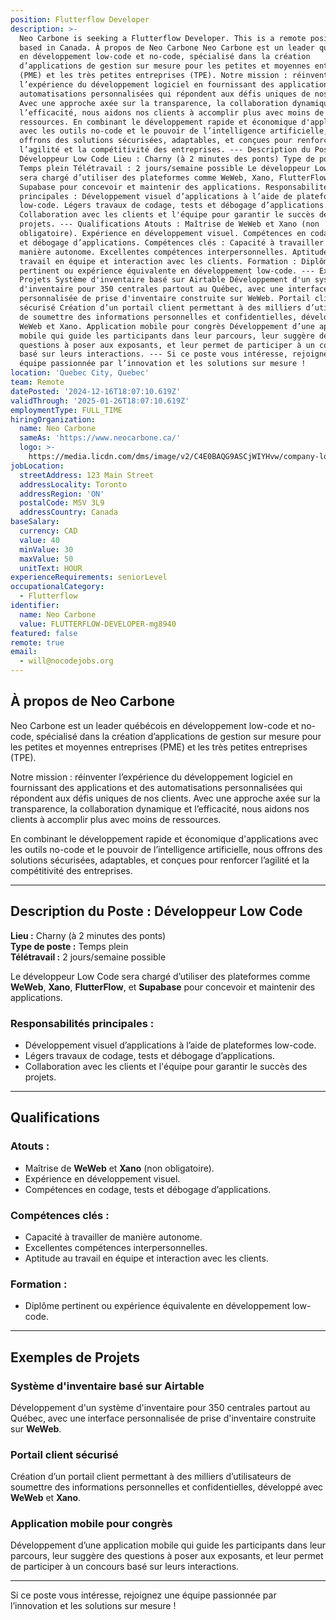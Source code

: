 ```yaml
---
position: Flutterflow Developer
description: >-
  Neo Carbone is seeking a Flutterflow Developer. This is a remote position
  based in Canada. À propos de Neo Carbone Neo Carbone est un leader québécois
  en développement low-code et no-code, spécialisé dans la création
  d’applications de gestion sur mesure pour les petites et moyennes entreprises
  (PME) et les très petites entreprises (TPE). Notre mission : réinventer
  l’expérience du développement logiciel en fournissant des applications et des
  automatisations personnalisées qui répondent aux défis uniques de nos clients.
  Avec une approche axée sur la transparence, la collaboration dynamique et
  l’efficacité, nous aidons nos clients à accomplir plus avec moins de
  ressources. En combinant le développement rapide et économique d'applications
  avec les outils no-code et le pouvoir de l’intelligence artificielle, nous
  offrons des solutions sécurisées, adaptables, et conçues pour renforcer
  l’agilité et la compétitivité des entreprises. --- Description du Poste :
  Développeur Low Code Lieu : Charny (à 2 minutes des ponts) Type de poste :
  Temps plein Télétravail : 2 jours/semaine possible Le développeur Low Code
  sera chargé d’utiliser des plateformes comme WeWeb, Xano, FlutterFlow, et
  Supabase pour concevoir et maintenir des applications. Responsabilités
  principales : Développement visuel d’applications à l’aide de plateformes
  low-code. Légers travaux de codage, tests et débogage d’applications.
  Collaboration avec les clients et l'équipe pour garantir le succès des
  projets. --- Qualifications Atouts : Maîtrise de WeWeb et Xano (non
  obligatoire). Expérience en développement visuel. Compétences en codage, tests
  et débogage d’applications. Compétences clés : Capacité à travailler de
  manière autonome. Excellentes compétences interpersonnelles. Aptitude au
  travail en équipe et interaction avec les clients. Formation : Diplôme
  pertinent ou expérience équivalente en développement low-code. --- Exemples de
  Projets Système d'inventaire basé sur Airtable Développement d'un système
  d'inventaire pour 350 centrales partout au Québec, avec une interface
  personnalisée de prise d'inventaire construite sur WeWeb. Portail client
  sécurisé Création d’un portail client permettant à des milliers d’utilisateurs
  de soumettre des informations personnelles et confidentielles, développé avec
  WeWeb et Xano. Application mobile pour congrès Développement d’une application
  mobile qui guide les participants dans leur parcours, leur suggère des
  questions à poser aux exposants, et leur permet de participer à un concours
  basé sur leurs interactions. --- Si ce poste vous intéresse, rejoignez une
  équipe passionnée par l’innovation et les solutions sur mesure !
location: 'Quebec City, Quebec'
team: Remote
datePosted: '2024-12-16T18:07:10.619Z'
validThrough: '2025-01-26T18:07:10.619Z'
employmentType: FULL_TIME
hiringOrganization:
  name: Neo Carbone
  sameAs: 'https://www.neocarbone.ca/'
  logo: >-
    https://media.licdn.com/dms/image/v2/C4E0BAQG9ASCjWIYHvw/company-logo_200_200/company-logo_200_200/0/1663272204789/neocarbone_logo?e=1740009600&v=beta&t=kYUFPkgrS3knLdof7VhHffu7ZN210HKoz7BIGPusd_E
jobLocation:
  streetAddress: 123 Main Street
  addressLocality: Toronto
  addressRegion: 'ON'
  postalCode: M5V 3L9
  addressCountry: Canada
baseSalary:
  currency: CAD
  value: 40
  minValue: 30
  maxValue: 50
  unitText: HOUR
experienceRequirements: seniorLevel
occupationalCategory:
  - Flutterflow
identifier:
  name: Neo Carbone
  value: FLUTTERFLOW-DEVELOPER-mg8940
featured: false
remote: true
email:
  - will@nocodejobs.org
---
```

## À propos de Neo Carbone  

Neo Carbone est un leader québécois en développement low-code et no-code, spécialisé dans la création d’applications de gestion sur mesure pour les petites et moyennes entreprises (PME) et les très petites entreprises (TPE).  

Notre mission : réinventer l’expérience du développement logiciel en fournissant des applications et des automatisations personnalisées qui répondent aux défis uniques de nos clients. Avec une approche axée sur la transparence, la collaboration dynamique et l’efficacité, nous aidons nos clients à accomplir plus avec moins de ressources.  

En combinant le développement rapide et économique d'applications avec les outils no-code et le pouvoir de l’intelligence artificielle, nous offrons des solutions sécurisées, adaptables, et conçues pour renforcer l’agilité et la compétitivité des entreprises.  

---

## Description du Poste : Développeur Low Code  

**Lieu :** Charny (à 2 minutes des ponts)  
**Type de poste :** Temps plein  
**Télétravail :** 2 jours/semaine possible  

Le développeur Low Code sera chargé d’utiliser des plateformes comme **WeWeb**, **Xano**, **FlutterFlow**, et **Supabase** pour concevoir et maintenir des applications.  

### Responsabilités principales :  
- Développement visuel d’applications à l’aide de plateformes low-code.  
- Légers travaux de codage, tests et débogage d’applications.  
- Collaboration avec les clients et l'équipe pour garantir le succès des projets.  

---

## Qualifications  

### Atouts :  
- Maîtrise de **WeWeb** et **Xano** (non obligatoire).  
- Expérience en développement visuel.  
- Compétences en codage, tests et débogage d’applications.  

### Compétences clés :  
- Capacité à travailler de manière autonome.  
- Excellentes compétences interpersonnelles.  
- Aptitude au travail en équipe et interaction avec les clients.  

### Formation :  
- Diplôme pertinent ou expérience équivalente en développement low-code.  

---

## Exemples de Projets  

### Système d'inventaire basé sur Airtable  
Développement d'un système d'inventaire pour 350 centrales partout au Québec, avec une interface personnalisée de prise d'inventaire construite sur **WeWeb**.  

### Portail client sécurisé  
Création d’un portail client permettant à des milliers d’utilisateurs de soumettre des informations personnelles et confidentielles, développé avec **WeWeb** et **Xano**.  

### Application mobile pour congrès  
Développement d’une application mobile qui guide les participants dans leur parcours, leur suggère des questions à poser aux exposants, et leur permet de participer à un concours basé sur leurs interactions.  

---

Si ce poste vous intéresse, rejoignez une équipe passionnée par l’innovation et les solutions sur mesure !  
